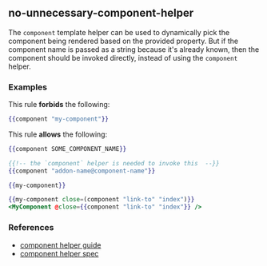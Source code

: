 ## no-unnecessary-component-helper

The `component` template helper can be used to dynamically pick the component being rendered based on the provided property. But if the component name is passed as a string because it's already known, then the component should be invoked directly, instead of using the `component` helper.

### Examples

This rule **forbids** the following:

```hbs
{{component "my-component"}}
```

This rule **allows** the following:

```hbs
{{component SOME_COMPONENT_NAME}}
```

```hbs
{{!-- the `component` helper is needed to invoke this  --}}
{{component "addon-name@component-name"}}
```

```hbs
{{my-component}}
```

```hbs
{{my-component close=(component "link-to" "index")}}
<MyComponent @close={{component "link-to" "index"}} />
```

### References

* [component helper guide](https://guides.emberjs.com/release/components/defining-a-component/#toc_dynamically-rendering-a-component)
* [component helper spec](https://www.emberjs.com/api/ember/release/classes/Ember.Templates.helpers/methods/component?anchor=component)
